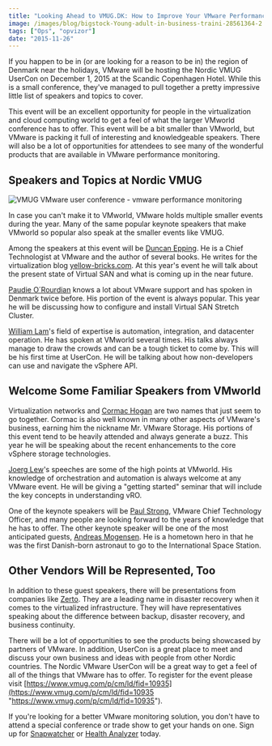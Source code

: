 ```yaml
---
title: "Looking Ahead to VMUG.DK: How to Improve Your VMware Performance Monitoring"
image: /images/blog/bigstock-Young-adult-in-business-traini-28561364-2.jpg
tags: ["Ops", "opvizor"]
date: "2015-11-26"
---
```


If you happen to be in (or are looking for a reason to be in) the region of Denmark near the holidays, VMware will be hosting the Nordic VMUG UserCon on December 1, 2015 at the Scandic Copenhagen Hotel. While this is a small conference, they've managed to pull together a pretty impressive little list of speakers and topics to cover.

This event will be an excellent opportunity for people in the virtualization and cloud computing world to get a feel of what the larger VMworld conference has to offer. This event will be a bit smaller than VMworld, but VMware is packing it full of interesting and knowledgeable speakers. There will also be a lot of opportunities for attendees to see many of the wonderful products that are available in VMware performance monitoring.

## Speakers and Topics at Nordic VMUG

![VMUG VMware user conference - vmware performance monitoring](/images/blog/bigstock-Young-adult-in-business-traini-28561364-2.jpg)

In case you can't make it to VMworld, VMware holds multiple smaller events during the year. Many of the same popular keynote speakers that make VMworld so popular also speak at the smaller events like VMUG.

Among the speakers at this event will be [Duncan Epping](https://twitter.com/DuncanYB "Duncan Epping"). He is a Chief Technologist at VMware and the author of several books. He writes for the virtualization blog [yellow-bricks.com](http://www.yellow-bricks.com "yellow-bricks.com"). At this year's event he will talk about the present state of Virtual SAN and what is coming up in the near future.

[Paudie O´Rourdian](https://twitter.com/oriorp "Paudie O´Rourdian") knows a lot about VMware support and has spoken in Denmark twice before. His portion of the event is always popular. This year he will be discussing how to configure and install Virtual SAN Stretch Cluster. 

[William Lam](https://twitter.com/lamw "William Lam")'s field of expertise is automation, integration, and datacenter operation. He has spoken at VMworld several times. His talks always manage to draw the crowds and can be a tough ticket to come by. This will be his first time at UserCon. He will be talking about how non-developers can use and navigate the vSphere API.

## Welcome Some Familiar Speakers from VMworld

Virtualization networks and [Cormac Hogan](https://twitter.com/CormacJHogan "Cormac Hogan") are two names that just seem to go together. Cormac is also well known in many other aspects of VMware's business, earning him the nickname Mr. VMware Storage. His portions of this event tend to be heavily attended and always generate a buzz. This year he will be speaking about the recent enhancements to the core vSphere storage technologies.

[Joerg Lew](https://twitter.com/joerglew "Joerg Lew")'s speeches are some of the high points at VMworld. His knowledge of orchestration and automation is always welcome at any VMware event. He will be giving a "getting started" seminar that will include the key concepts in understanding vRO.

One of the keynote speakers will be [Paul Strong](https://twitter.com/pauldstrong "Paul Strong"), VMware Chief Technology Officer, and many people are looking forward to the years of knowledge that he has to offer. The other keynote speaker will be one of the most anticipated guests, [Andreas Mogensen](https://twitter.com/Astro_Andreas "Andreas Mogensen"). He is a hometown hero in that he was the first Danish-born astronaut to go to the International Space Station.

## Other Vendors Will be Represented, Too

In addition to these guest speakers, there will be presentations from companies like [Zerto](http://www.zerto.com "Zerto"). They are a leading name in disaster recovery when it comes to the virtualized infrastructure. They will have representatives speaking about the difference between backup, disaster recovery, and business continuity.

There will be a lot of opportunities to see the products being showcased by partners of VMware. In addition, UserCon is a great place to meet and discuss your own business and ideas with people from other Nordic countries. The Nordic VMware UserCon will be a great way to get a feel of all of the things that VMware has to offer. To register for the event please visit [https://www.vmug.com/p/cm/ld/fid=10935](https://www.vmug.com/p/cm/ld/fid=10935 "https://www.vmug.com/p/cm/ld/fid=10935").

If you're looking for a better VMware monitoring solution, you don't have to attend a special conference or trade show to get your hands on one. Sign up for [Snapwatcher](http://try.opvizor.com/snapwatcher/ "Snapwatcher") or [Health Analyzer](http://try.opvizor.com/health-analyzer/ "Health Analyzer") today.
